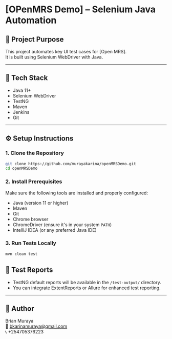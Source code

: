 # [OPenMRS Demo] – Selenium Java Automation

## 📌 Project Purpose

This project automates key UI test cases for [Open MRS].  
It is built using Selenium WebDriver with Java.

---

## 🧰 Tech Stack

- Java 11+
- Selenium WebDriver
- TestNG
- Maven
- Jenkins
- Git

---

## ⚙️ Setup Instructions

### 1. Clone the Repository
```bash
git clone https://github.com/murayakarina/openMRSDemo.git
cd openMRSDemo
```

### 2. Install Prerequisites

Make sure the following tools are installed and properly configured:

- Java (version 11 or higher)
- Maven
- Git
- Chrome browser
- ChromeDriver (ensure it's in your system `PATH`)
- IntelliJ IDEA (or any preferred Java IDE)

### 3. Run Tests Locally
```bash
mvn clean test
```
## 📄 Test Reports

- TestNG default reports will be available in the `/test-output/` directory.
- You can integrate ExtentReports or Allure for enhanced test reporting.

---

## 👤 Author

Brian Muraya  
📧 bkarinamuraya@gmail.com  
📞 +254705376223
